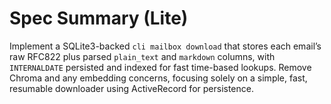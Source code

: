 # Spec Summary (Lite)

Implement a SQLite3-backed `cli mailbox download` that stores each email’s raw RFC822 plus parsed `plain_text` and `markdown` columns, with `INTERNALDATE` persisted and indexed for fast time-based lookups. Remove Chroma and any embedding concerns, focusing solely on a simple, fast, resumable downloader using ActiveRecord for persistence.
